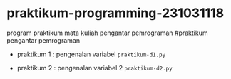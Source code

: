 # praktikum-programming-231031118
program praktikum mata kuliah pengantar pemrograman
#praktikum pengantar pemrograman

* praktikum 1 : pengenalan variabel
      `praktikum-d1.py`
  
* praktikum 2 : pengenalan variabel 2
      `praktikum-d2.py`
